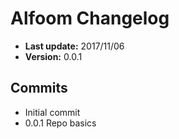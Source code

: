 Alfoom Changelog
================

+ __Last update:__  2017/11/06
+ __Version:__      0.0.1


Commits
-------
+ Initial commit
+ 0.0.1 Repo basics
